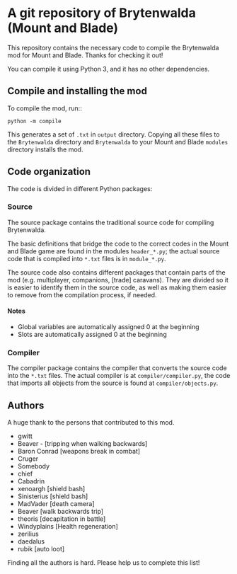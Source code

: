 # A git repository of Brytenwalda (Mount and Blade)

This repository contains the necessary code to compile the Brytenwalda mod for Mount and Blade.
Thanks for checking it out!

You can compile it using Python 3, and it has no other dependencies.

## Compile and installing the mod

To compile the mod, run::

    python -m compile

This generates a set of `.txt` in `output` directory.
Copying all these files to the `Brytenwalda` directory and `Brytenwalda` to 
your Mount and Blade `modules` directory installs the mod.

## Code organization

The code is divided in different Python packages:

### Source

The source package contains the traditional source code for compiling Brytenwalda.

The basic definitions that bridge the code to the correct codes in the Mount and Blade game
are found in the modules `header_*.py`; the actual source code that is compiled into
`*.txt` files is in `module_*.py`.

The source code also contains different packages that contain parts of the mod 
(e.g. multiplayer, companions, [trade] caravans).
They are divided so it is easier to identify them in the source code, as well as 
making them easier to remove from the compilation process, if needed.

#### Notes

- Global variables are automatically assigned 0 at the beginning
- Slots are automatically assigned 0 at the beginning

### Compiler

The compiler package contains the compiler that converts the source code into
the `*.txt` files. The actual compiler is at `compiler/compiler.py`, the code that imports 
all objects from the source is found at `compiler/objects.py`.

## Authors

A huge thank to the persons that contributed to this mod.

- gwitt
- Beaver - [tripping when walking backwards]
- Baron Conrad [weapons break in combat]
- Cruger
- Somebody
- chief
- Cabadrin
- xenoargh [shield bash]
- Sinisterius [shield bash]
- MadVader [death camera]
- Beaver [walk backwards trip]
- theoris [decapitation in battle]
- Windyplains [Health regeneration]
- zerilius
- daedalus
- rubik [auto loot]

Finding all the authors is hard. Please help us to complete this list!
